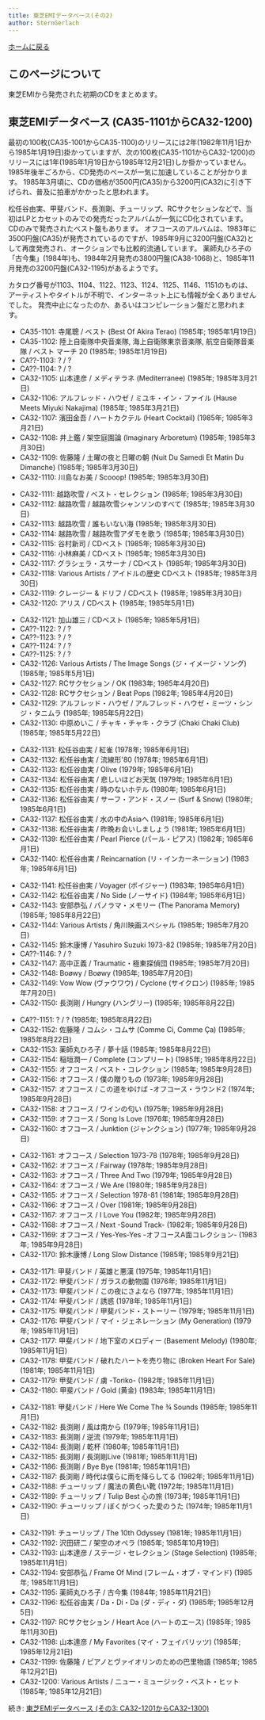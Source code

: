 ```yaml
---
title: 東芝EMIデータベース(その2)
author: SternGerlach
---
```


<!--
 pandoc -s --filter pandoc-crossref -M "crossrefYaml=./crossref_config.yaml" -f markdown -t html5 --mathjax --css ./style.css ./toshiba-emi-db-2.md > ./toshiba-emi-db-2.html
-->

[ホームに戻る](../index.html)

## このページについて

東芝EMIから発売された初期のCDをまとめます。

## 東芝EMIデータベース (CA35-1101からCA32-1200)

最初の100枚(CA35-1001からCA35-1100)のリリースには2年(1982年11月1日から1985年1月19日)掛かっていますが、次の100枚(CA35-1101からCA32-1200)のリリースには1年(1985年1月19日から1985年12月21日)しか掛かっていません。
1985年後半ごろから、CD発売のペースが一気に加速していることが分かります。
1985年3月頃に、CDの価格が3500円(CA35)から3200円(CA32)に引き下げられ、普及に拍車がかかったと思われます。

松任谷由実、甲斐バンド、長渕剛、チューリップ、RCサクセションなどで、当初はLPとカセットのみでの発売だったアルバムが一気にCD化されています。
CDのみで発売されたベスト盤もあります。
オフコースのアルバムは、1983年に3500円盤(CA35)が発売されているのですが、1985年9月に3200円盤(CA32)として再度発売され、オークションでも比較的流通しています。
薬師丸ひろ子の「古今集」(1984年)も、1984年2月発売の3800円盤(CA38-1068)と、1985年11月発売の3200円盤(CA32-1195)があるようです。

カタログ番号が1103、1104、1122、1123、1124、1125、1146、1151のものは、アーティストやタイトルが不明で、インターネット上にも情報が全くありませんでした。
発売中止になったのか、あるいはコンピレーション盤だと思われます。

* CA35-1101: 寺尾聰 / ベスト (Best Of Akira Terao) (1985年; 1985年1月19日)
* CA35-1102: 陸上自衛隊中央音楽隊, 海上自衛隊東京音楽隊, 航空自衛隊音楽隊 / ベスト マーチ 20 (1985年; 1985年1月19日)
* CA??-1103: ? / ?
* CA??-1104: ? / ?
* CA32-1105: 山本達彦 / メディテラネ (Mediterranee) (1985年; 1985年3月21日)
* CA32-1106: アルフレッド・ハウゼ / ミユキ・イン・ファイル (Hause Meets Miyuki Nakajima) (1985年; 1985年3月21日)
* CA32-1107: 濱田金吾 / ハートカクテル (Heart Cocktail) (1985年; 1985年3月21日)
* CA32-1108: 井上鑑 / 架空庭園論 (Imaginary Arboretum) (1985年; 1985年3月30日)
* CA32-1109: 佐藤隆 / 土曜の夜と日曜の朝 (Nuit Du Samedi Et Matin Du Dimanche) (1985年; 1985年3月30日)
* CA32-1110: 川島なお美 / Scooop! (1985年; 1985年3月30日)

<!-- -->

* CA32-1111: 越路吹雪 / ベスト・セレクション (1985年; 1985年3月30日)
* CA32-1112: 越路吹雪 / 越路吹雪シャンソンのすべて (1985年; 1985年3月30日)
* CA32-1113: 越路吹雪 / 誰もいない海 (1985年; 1985年3月30日)
* CA32-1114: 越路吹雪 / 越路吹雪アダモを歌う (1985年; 1985年3月30日)
* CA32-1115: 谷村新司 / CDベスト (1985年; 1985年3月30日)
* CA32-1116: 小林麻美 / CDベスト (1985年; 1985年3月30日)
* CA32-1117: グラシェラ・スサーナ / CDベスト (1985年; 1985年3月30日)
* CA32-1118: Various Artists / アイドルの歴史 CDベスト (1985年; 1985年3月30日)
* CA32-1119: クレージー & ドリフ / CDベスト (1985年; 1985年3月30日)
* CA32-1120: アリス / CDベスト (1985年; 1985年5月1日)

<!-- -->

* CA32-1121: 加山雄三 / CDベスト (1985年; 1985年5月1日)
* CA??-1122: ? / ?
* CA??-1123: ? / ?
* CA??-1124: ? / ?
* CA??-1125: ? / ?
* CA32-1126: Various Artists / The Image Songs (ジ・イメージ・ソング) (1985年; 1985年5月1日)
* CA32-1127: RCサクセション / OK (1983年; 1985年4月20日)
* CA32-1128: RCサクセション / Beat Pops (1982年; 1985年4月20日)
* CA32-1129: アルフレッド・ハウゼ / アルフレッド・ハウゼ・ミーツ・シンジ・タニムラ (1985年; 1985年5月22日)
* CA32-1130: 中原めいこ / チャキ・チャキ・クラブ (Chaki Chaki Club) (1985年; 1985年5月22日)

<!-- -->

* CA32-1131: 松任谷由実 / 紅雀 (1978年; 1985年6月1日)
* CA32-1132: 松任谷由実 / 流線形'80 (1978年; 1985年6月1日)
* CA32-1133: 松任谷由実 / Olive (1979年; 1985年6月1日)
* CA32-1134: 松任谷由実 / 悲しいほどお天気 (1979年; 1985年6月1日)
* CA32-1135: 松任谷由実 / 時のないホテル (1980年; 1985年6月1日)
* CA32-1136: 松任谷由実 / サーフ・アンド・スノー (Surf & Snow) (1980年; 1985年6月1日)
* CA32-1137: 松任谷由実 / 水の中のAsiaへ (1981年; 1985年6月1日)
* CA32-1138: 松任谷由実 / 昨晩お会いしましょう (1981年; 1985年6月1日)
* CA32-1139: 松任谷由実 / Pearl Pierce (パール・ピアス) (1982年; 1985年6月1日)
* CA32-1140: 松任谷由実 / Reincarnation (リ・インカーネーション) (1983年; 1985年6月1日)

<!-- -->

* CA32-1141: 松任谷由実 / Voyager (ボイジャー) (1983年; 1985年6月1日)
* CA32-1142: 松任谷由実 / No Side (ノーサイド) (1984年; 1985年6月1日)
* CA32-1143: 安部恭弘 / パノラマ・メモリー (The Panorama Memory) (1985年; 1985年8月22日)
* CA32-1144: Various Artists / 角川映画スペシャル (1985年; 1985年7月20日)
* CA32-1145: 鈴木康博 / Yasuhiro Suzuki 1973-82 (1985年; 1985年7月20日)
* CA??-1146: ? / ?
* CA32-1147: 高中正義 / Traumatic・極東探偵団 (1985年; 1985年7月20日)
* CA32-1148: Boøwy / Boøwy (1985年; 1985年7月20日)
* CA32-1149: Vow Wow (ヴァウワウ) / Cyclone (サイクロン) (1985年; 1985年7月20日)
* CA32-1150: 長渕剛 / Hungry (ハングリー) (1985年; 1985年8月22日)

<!-- -->

* CA??-1151: ? / ? (1985年; 1985年8月22日)
* CA32-1152: 佐藤隆 / コムシ・コムサ (Comme Ci, Comme Ça) (1985年; 1985年8月22日)
* CA32-1153: 薬師丸ひろ子 / 夢十話 (1985年; 1985年8月22日)
* CA32-1154: 稲垣潤一 / Complete (コンプリート) (1985年; 1985年8月22日)
* CA32-1155: オフコース / ベスト・コレクション (1985年; 1985年9月28日)
* CA32-1156: オフコース / 僕の贈りもの (1973年; 1985年9月28日)
* CA32-1157: オフコース / この道をゆけば -オフコース・ラウンド2 (1974年; 1985年9月28日)
* CA32-1158: オフコース / ワインの匂い (1975年; 1985年9月28日)
* CA32-1159: オフコース / Song Is Love (1976年; 1985年9月28日)
* CA32-1160: オフコース / Junktion (ジャンクション) (1977年; 1985年9月28日)

<!-- -->

* CA32-1161: オフコース / Selection 1973-78 (1978年; 1985年9月28日)
* CA32-1162: オフコース / Fairway (1978年; 1985年9月28日)
* CA32-1163: オフコース / Three And Two (1979年; 1985年9月28日)
* CA32-1164: オフコース / We Are (1980年; 1985年9月28日)
* CA32-1165: オフコース / Selection 1978-81 (1981年; 1985年9月28日)
* CA32-1166: オフコース / Over (1981年; 1985年9月28日)
* CA32-1167: オフコース / I Love You (1982年; 1985年9月28日)
* CA32-1168: オフコース / Next -Sound Track- (1982年; 1985年9月28日)
* CA32-1169: オフコース / Yes-Yes-Yes -オフコースA面コレクション- (1983年; 1985年9月28日)
* CA32-1170: 鈴木康博 / Long Slow Distance (1985年; 1985年9月21日)

<!-- -->

* CA32-1171: 甲斐バンド / 英雄と悪漢 (1975年; 1985年11月1日)
* CA32-1172: 甲斐バンド / ガラスの動物園 (1976年; 1985年11月1日)
* CA32-1173: 甲斐バンド / この夜にさよなら (1977年; 1985年11月1日)
* CA32-1174: 甲斐バンド / 誘惑 (1978年; 1985年11月1日)
* CA32-1175: 甲斐バンド / 甲斐バンド・ストーリー (1979年; 1985年11月1日)
* CA32-1176: 甲斐バンド / マイ・ジェネレーション (My Generation) (1979年; 1985年11月1日)
* CA32-1177: 甲斐バンド / 地下室のメロディー (Basement Melody) (1980年; 1985年11月1日)
* CA32-1178: 甲斐バンド / 破れたハートを売り物に (Broken Heart For Sale) (1981年; 1985年11月1日)
* CA32-1179: 甲斐バンド / 虜 -Toriko- (1982年; 1985年11月1日)
* CA32-1180: 甲斐バンド / Gold (黄金) (1983年; 1985年11月1日)

<!-- -->

* CA32-1181: 甲斐バンド / Here We Come The ¾ Sounds (1985年; 1985年11月1日)
* CA32-1182: 長渕剛 / 風は南から (1979年; 1985年11月1日)
* CA32-1183: 長渕剛 / 逆流 (1979年; 1985年11月1日)
* CA32-1184: 長渕剛 / 乾杯 (1980年; 1985年11月1日)
* CA32-1185: 長渕剛 / 長渕剛Live (1981年; 1985年11月1日)
* CA32-1186: 長渕剛 / Bye Bye (1981年; 1985年11月1日)
* CA32-1187: 長渕剛 / 時代は僕らに雨を降らしてる (1982年; 1985年11月1日)
* CA32-1188: チューリップ / 魔法の黄色い靴 (1972年; 1985年11月1日)
* CA32-1189: チューリップ / Tulip Best 心の旅 (1973年; 1985年11月1日)
* CA32-1190: チューリップ / ぼくがつくった愛のうた (1974年; 1985年11月1日)

<!-- -->

* CA32-1191: チューリップ / The 10th Odyssey (1981年; 1985年11月1日)
* CA32-1192: 沢田研二 / 架空のオペラ (1985年; 1985年10月19日)
* CA32-1193: 山本達彦 / ステージ・セレクション (Stage Selection) (1985年; 1985年11月1日)
* CA32-1194: 安部恭弘 / Frame Of Mind (フレーム・オブ・マインド) (1985年; 1985年11月1日)
* CA32-1195: 薬師丸ひろ子 / 古今集 (1984年; 1985年11月21日)
* CA32-1196: 松任谷由実 / Da・Di・Da (ダ・ディ・ダ) (1985年; 1985年12月5日)
* CA32-1197: RCサクセション / Heart Ace (ハートのエース) (1985年; 1985年11月30日)
* CA32-1198: 山本達彦 / My Favorites (マイ・フェイバリッツ) (1985年; 1985年12月21日)
* CA32-1199: 佐藤隆 / ピアノとヴァイオリンのための巴里物語 (1985年; 1985年12月21日)
* CA32-1200: Various Artists / ニュー・ミュージック・ベスト・ヒット (1985年; 1985年12月21日)

<!-- -->

続き: [東芝EMIデータベース (その3: CA32-1201からCA32-1300)](./toshiba-emi-db-3.html)

